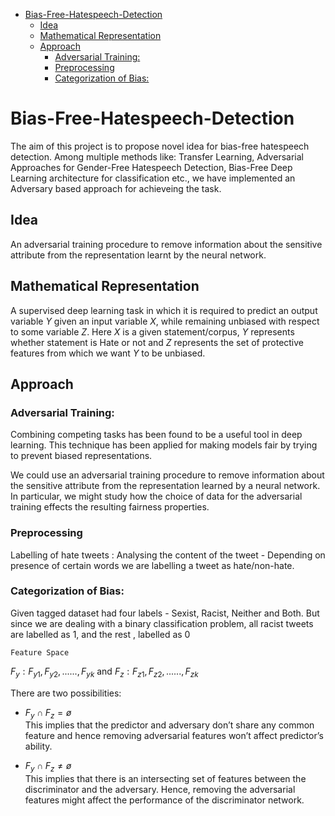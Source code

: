 - [Bias-Free-Hatespeech-Detection](#bias-free-hatespeech-detection)
  - [Idea](#idea)
  - [Mathematical Representation](#mathematical-representation)
  - [Approach](#approach)
    - [Adversarial Training:](#adversarial-training)
    - [Preprocessing](#preprocessing)
    - [Categorization of Bias:](#categorization-of-bias)


# Bias-Free-Hatespeech-Detection
The aim of this project is to propose novel idea for bias-free hatespeech detection. Among multiple methods like: Transfer Learning, Adversarial Approaches for Gender-Free Hatespeech Detection, Bias-Free Deep Learning architecture for classification etc., we have implemented an 
Adversary based approach for achieveing the task.


## Idea
An adversarial training procedure to remove information about the sensitive attribute from the representation learnt by the neural network.

## Mathematical Representation
A supervised deep learning task in which it is required to predict an output variable $Y$ given an input variable $X$, while remaining unbiased with respect to some variable $Z$. Here $X$ is a given statement/corpus, $Y$ represents whether statement is Hate or not and $Z$ represents the set of protective features from which we want $Y$ to be unbiased.


## Approach
### Adversarial Training:
Combining competing tasks has been found to be a useful tool in deep learning. This technique has been applied for making models fair by trying to prevent biased representations.

We could use an adversarial training procedure to remove information about the sensitive attribute from the representation learned by a neural network. In particular, we might study how the choice of data for the adversarial training effects the resulting fairness properties.

### Preprocessing
Labelling of hate tweets :
Analysing the content of the tweet - Depending on presence of certain words we are labelling a tweet as hate/non-hate.

### Categorization of Bias:
Given tagged dataset had four labels - Sexist, Racist, Neither and Both. But since we are dealing with a binary classification problem, all racist tweets are labelled as 1, and the rest , labelled as 0

`Feature Space`

$F_y :{F_{y1}, F_{y2},......,F_{yk}}$ and $F_z : {F_{z1}, F_{z2},......,F_{zk}}$


There are two possibilities:

 - $F_y ∩ F_z = ø$  
    This implies that the predictor and adversary don’t share any common feature and hence removing adversarial features won’t affect predictor’s ability.

- $F_y ∩ F_z ≠ ø$  
    This implies that there is an intersecting set of features between the discriminator and the adversary. Hence, removing the adversarial features might affect the performance of the discriminator network.



